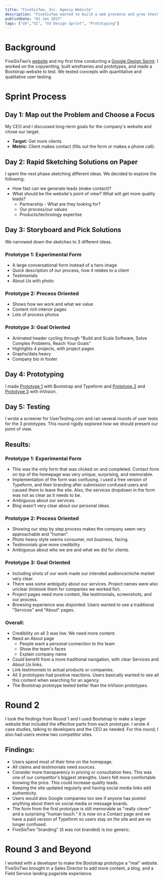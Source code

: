 ```yaml
---
title: "FiveSixTwo, Inc. Agency Website"
description: "FiveSixTwo wanted to build a web presence and grow their clientele. I adapted a Google Design sprint process to build and test three concepts."
publishDate: "01 Jan 2017"
tags: ["UX","UI", "GV Design Sprint", "Prototyping"]
---
```


# Background
FiveSixTwo’s [website](https://web.archive.org/web/20230401042212/https://fivesixtwo.com/) and my first time conducting a [Google Design Sprint](http://www.gv.com/sprint/). I worked on the copywriting, built wireframes and prototypes, and made a Bootstrap website to test. We tested concepts with quantitative and qualitative user testing. 

# Sprint Process

## Day 1: Map out the Problem and Choose a Focus
My CEO and I discussed long-term goals for the company's website and chose our target.
- **Target:** Get more clients
- **Metric:** Client makes contact (fills out the form or makes a phone call).

## Day 2: Rapid Sketching Solutions on Paper
I spent the next phase sketching different ideas.
We decided to explore the following:
- How fast can we generate leads (make contact)?
- What should be the website's point of view? What will get more quality leads?
    - Partnership - What are they looking for?
    - Our process/our values
    - Products/technology expertise

## Day 3: Storyboard and Pick Solutions
We narrowed down the sketches to 3 different ideas.

### Prototype 1: Experimental Form
- A large conversational form instead of a hero image
- Quick description of our process, how it relates to a client
- Testimonials
- About Us with photo

### Prototype 2: Process Oriented
- Shows how we work and what we value
- Content rich interior pages
- Lots of process photos

### Prototype 3: Goal Oriented
- Animated header cycling through "Build and Scale Software, Solve Complex Problems, Reach Your Goals"
- Highlights 4 projects, with project pages
- Graphs/data heavy
- Company bio in footer

## Day 4: Prototyping
I made [Prototype 1](https://sfroehner.github.io/Round1-a/) with Bootstrap and Typeform and [Prototype 2](https://projects.invisionapp.com/share/RV7BQNKKQ#/screens) and [Prototype 3](https://projects.invisionapp.com/share/UN79DZLCB#/screens) with InVision.

## Day 5: Testing
I wrote a screener for UserTesting.com and ran several rounds of user tests for the 3 prototypes. This round rigidly explored how we should present our point of view.

## Results:

### Prototype 1: Experimental Form
- This was the only form that was clicked on and completed. Contact form on top of the homepage was very unique, surprising, and memorable.
- Implementation of the form was confusing. I used a free version of Typeform, and their branding after submission confused users and caused them to leave the site. Also, the services dropdown in the form was not as clear as it needs to be.
- Ambiguous about our services.
- Blog wasn't very clear about our personal ideas.

### Prototype 2: Process Oriented
- Showing our step by step process makes the company seem very approachable and "human"
- Photo heavy style seems consumer, not business, facing.
- Testimonials give more credibility
- Ambiguous about who we are and what we did for clients.

### Prototype 3: Goal Oriented
- Including shots of our work made our intended audience/niche market very clear.
- There was some ambiguity about our services. Project names were also unclear (mistook them for companies we worked for).
- Project pages need more content, like testimonials, screenshots, and our process.
- Browsing experience was disjointed. Users wanted to see a traditional "Services" and "About" pages.

### Overall:
- Credibility on all 3 was low. We need more content.
- Need an About page
    - People want a personal connection to the team
    - Show the team's faces
    - Explain company name
- Could benefit from a more traditional navigation, with clear Services and About Us links.
- Link testimonials to actual products or companies.
- All 3 prototypes had positive reactions. Users basically wanted to see all this content when searching for an agency.
- The Bootstrap prototype tested better than the InVision prototypes.

# Round 2
I took the findings from Round 1 and I used Bootstrap to make a larger website that included the effective parts from each prototype. I wrote 4 case studies, talking to developers and the CEO as needed. For this round, I also had users review two competitor sites.

## Findings:
- Users spend most of their time on the homepage.
- All claims and testimonials need sources.
- Consider more transparency in pricing or consultation fees. This was one of our competitor's biggest strengths. Users felt more comfortable knowing the price. This could increase quality leads.
- Keeping the site updated regularly and having social media links add authenticity.
- Users would also Google companies too see if anyone has posted anything about them on social media or message boards.
- The form from the first prototype is still memorable as "really clever" and a surprising "human touch." It is now on a Contact page and we have a paid version of Typeform so users stay on the site and are no longer confused.
- FiveSixTwo "branding" (it was not branded) is too generic.

# Round 3 and Beyond
I worked with a developer to make the Bootstrap prototype a "real" website. FiveSixTwo brought in a Sales Director to add more content, a blog, and a Field Service landing page/site experience.
